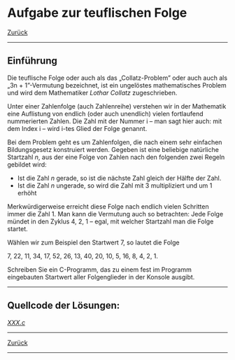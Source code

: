 # Aufgabe zur teuflischen Folge

[Zurück](./Exercises.md)

---

## Einführung

Die teuflische Folge oder auch als das &bdquo;Collatz-Problem&rdquo; oder auch auch als „3n + 1”-Vermutung bezeichnet,
ist ein ungelöstes mathematisches Problem und wird dem Mathematiker *Lothar Collatz* zugeschrieben.

Unter einer Zahlenfolge (auch Zahlenreihe) verstehen wir in der Mathematik eine Auflistung von endlich (oder auch unendlich) vielen fortlaufend nummerierten Zahlen. Die Zahl mit der Nummer i – man sagt hier auch: mit dem Index i – wird i-tes Glied der Folge genannt.

Bei dem Problem geht es um Zahlenfolgen, die nach einem sehr einfachen Bildungsgesetz konstruiert werden.
Gegeben ist eine beliebige natürliche Startzahl *n*, aus der eine Folge von Zahlen nach den folgenden zwei Regeln gebildet wird:

  * Ist die Zahl *n* gerade, so ist die nächste Zahl gleich der Hälfte der Zahl.
  * Ist die Zahl *n* ungerade, so wird die Zahl mit 3 multipliziert und um 1 erhöht

Merkwürdigerweise erreicht diese Folge nach endlich vielen Schritten immer die Zahl 1.
Man kann die Vermutung auch so betrachten:
Jede Folge mündet in den Zyklus 4, 2, 1 – egal, mit welcher Startzahl man die Folge startet.

Wählen wir zum Beispiel den Startwert 7, so lautet die Folge

7, 22, 11, 34, 17, 52, 26, 13, 40, 20, 10, 5, 16, 8, 4, 2, 1.

Schreiben Sie ein C-Programm, das zu einem fest im Programm eingebauten Startwert aller Folgenglieder in der Konsole ausgibt.

---

## Quellcode der Lösungen:

[*XXX.c*](./Fraction/Fraction.h)<br />

---

[Zurück](./Exercises.md)

---
